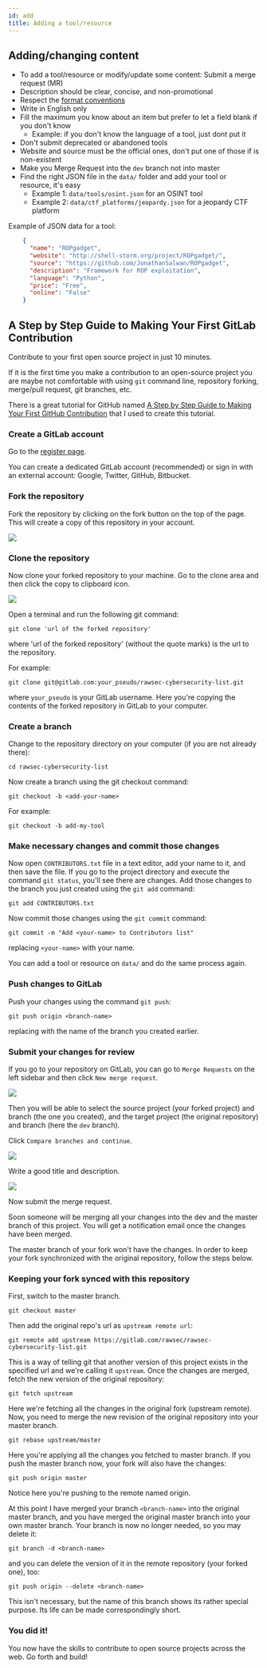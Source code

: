 ```yaml
---
id: add
title: Adding a tool/resource
---
```

## Adding/changing content

- To add a tool/resource or modify/update some content: Submit a merge request (MR)
- Description should be clear, concise, and non-promotional
- Respect the [format conventions](format.md)
- Write in English only
- Fill the maximum you know about an item but prefer to let a field blank if you don't know
  + Example: if you don't know the language of a tool, just dont put it
- Don't submit deprecated or abandoned tools
- Website and source must be the official ones, don't put one of those if is non-existent
- Make you Merge Request into the `dev` branch not into master
- Find the right JSON file in the `data/` folder and add your tool or resource, it's easy
  + Example 1: `data/tools/osint.json` for an OSINT tool
  + Example 2: `data/ctf_platforms/jeopardy.json` for a jeopardy CTF platform

Example of JSON data for a tool:

```json
    {
      "name": "ROPgadget",
      "website": "http://shell-storm.org/project/ROPgadget/",
      "source": "https://github.com/JonathanSalwan/ROPgadget",
      "description": "Framework for ROP exploitation",
      "language": "Python",
      "price": "Free",
      "online": "False"
    }
```

## A Step by Step Guide to Making Your First GitLab Contribution

Contribute to your first open source project in just 10 minutes.

If it is the first time you make a contribution to an open-source project you are maybe not comfortable with using `git` command line, repository forking, merge/pull request, git branches, etc.

There is a great tutorial for GitHub named [A Step by Step Guide to Making Your First GitHub Contribution](https://codeburst.io/a-step-by-step-guide-to-making-your-first-github-contribution-5302260a2940) that I used to create this tutorial.

### Create a GitLab account

Go to the [register page](https://gitlab.com/users/sign_in#register-pane).

You can create a dedicated GitLab account (recommended) or sign in with an external account: Google, Twitter, GitHub, Bitbucket.

### Fork the repository

Fork the repository by clicking on the fork button on the top of the page. This will create a copy of this repository in your account.

![](https://i.imgur.com/CyP9V2e.png)

### Clone the repository

Now clone your forked repository to your machine. Go to the clone area and then click the copy to clipboard icon.

![](https://i.imgur.com/eiBfjz9.png)

Open a terminal and run the following git command:

```plaintext
git clone 'url of the forked repository'
```

where 'url of the forked repository' (without the quote marks) is the url to the repository.

For example:

```plaintext
git clone git@gitlab.com:your_pseudo/rawsec-cybersecurity-list.git
```

where `your_pseudo` is your GitLab username. Here you're copying the contents of the forked repository in GitLab to your computer.

### Create a branch

Change to the repository directory on your computer (if you are not already there):

```plaintext
cd rawsec-cybersecurity-list
```

Now create a branch using the git checkout command:

```plaintext
git checkout -b <add-your-name>
```

For example:

```plaintext
git checkout -b add-my-tool
```

### Make necessary changes and commit those changes

Now open `CONTRIBUTORS.txt` file in a text editor, add your name to it, and then save the file. If you go to the project directory and execute the command `git status`, you'll see there are changes. Add those changes to the branch you just created using the `git add` command:

```plaintext
git add CONTRIBUTORS.txt
```

Now commit those changes using the `git commit` command:

```plaintext
git commit -m "Add <your-name> to Contributors list"
```

replacing `<your-name>` with your name.

You can add a tool or resource on `data/` and do the same process again.

### Push changes to GitLab

Push your changes using the command `git push`:

```plaintext
git push origin <branch-name>
```

replacing <branch-name> with the name of the branch you created earlier.

### Submit your changes for review

If you go to your repository on GitLab, you can go to `Merge Requests` on the left sidebar and then click `New merge request`.

![](https://i.imgur.com/xOLlQb3.png)

Then you will be able to select the source project (your forked project) and branch (the one you created), and the target project (the original repository) and branch (here the `dev` branch).

Click `Compare branches and continue`.

![](https://i.imgur.com/i4oV5iG.png)

Write a good title and description.

![](https://i.imgur.com/7t0oVws.png)

Now submit the merge request.

Soon someone will be merging all your changes into the dev and the master branch of this project. You will get a notification email once the changes have been merged.

The master branch of your fork won't have the changes. In order to keep your fork synchronized with the original repository, follow the steps below.

### Keeping your fork synced with this repository

First, switch to the master branch.

```plaintext
git checkout master
```

Then add the original repo's url as `upstream remote url`:

```plaintext
git remote add upstream https://gitlab.com/rawsec/rawsec-cybersecurity-list.git
```

This is a way of telling git that another version of this project exists in the specified url and we're calling it `upstream`. Once the changes are merged, fetch the new version of the original repository:

```plaintext
git fetch upstream
```

Here we're fetching all the changes in the original fork (upstream remote). Now, you need to merge the new revision of the original repository into your master branch.

```plaintext
git rebase upstream/master
```

Here you're applying all the changes you fetched to master branch. If you push the master branch now, your fork will also have the changes:

```plaintext
git push origin master
```

Notice here you're pushing to the remote named origin.

At this point I have merged your branch `<branch-name>` into the original master branch, and you have merged the original master branch into your own master branch. Your branch is now no longer needed, so you may delete it:

```plaintext
git branch -d <branch-name>
```

and you can delete the version of it in the remote repository (your forked one), too:

```plaintext
git push origin --delete <branch-name>
```

This isn't necessary, but the name of this branch shows its rather special purpose. Its life can be made correspondingly short.

### You did it!

You now have the skills to contribute to open source projects across the web. Go forth and build!
